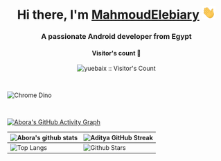  <!--
 is a ✨ _special_ ✨ repository because its `README.md` (this file) appears on your GitHub profile.
-->

<h1 align="center">Hi there, I'm <a href="https://www.linkedin.com/in/mahmoud-elebiary/" target="_blank" rel="noopener noreferrer">MahmoudElebiary</a> <img src="https://raw.githubusercontent.com/ABSphreak/ABSphreak/master/gifs/Hi.gif" height="30" />
<h3 align="center">A passionate Android developer from Egypt</h3>

 
 <h4 align="center">Visitor's count 👀</h4>
<p align="center"><img src="https://profile-counter.glitch.me/{abora97}/count.svg" alt="yuebaix :: Visitor's Count" /></p>
<br/>



![Chrome Dino](https://mir-s3-cdn-cf.behance.net/project_modules/max_1200/4ff07986208593.5d9a654e92f36.gif)


 
 
 
<!--  
[![Abora's github stats](https://github-readme-stats.ujwalkandi.vercel.app/api?username=abora97&count_private=true&show_icons=true&theme=blue-green&hide_rank=false&hide=stars&include_all_commits=true)](https://github.com/abora97?tab=repositories)&nbsp;&nbsp;[![Top Langs](https://github-readme-stats.ujwalkandi.vercel.app/api/top-langs/?username=abora97&layout=compact&langs_count=6&theme=blue-green)](https://github.com/abora97)
 -->
 
  <br>
  
[![Abora's GitHub Activity Graph](https://activity-graph.herokuapp.com/graph?username=abora97&theme=night)](https://git.io/praveenscience)

| ![Abora's github stats](https://github-readme-stats.vercel.app/api?username=abora97&show_icons=true&theme=tokyonight) | ![Aditya GitHub Streak](https://github-readme-streak-stats.herokuapp.com/?user=abora97&theme=tokyonight) |
| --- | --- |
| ![Top Langs](https://github-readme-stats.vercel.app/api/top-langs/?username=abora97&theme=tokyonight) | ![Github Stars](https://github-readme-stats.vercel.app/api?username=abora97&show_icons=true&locale=en&count_private=true&hide_rank=true&custom_title=My%20GitHub%20Stats&disable_animations=true&theme=tokyonight) |




<br>
